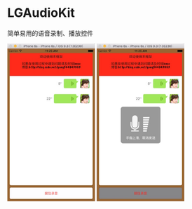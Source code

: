 # LGAudioKit
简单易用的语音录制、播放控件

<img src="https://github.com/gang544043963/MyDataSource/blob/master/C81B65C4-5EB1-4FE9-AF3E-E234132300C6.jpeg?raw=true" alt="CXLSlideList Screenshot" width="200" height="360"/>
<img src="https://github.com/gang544043963/MyDataSource/blob/master/37E9A97C-6EE5-4542-94F5-5B40326177E9.jpeg?raw=true" alt="CXLSlideList Screenshot" width="200" height="360"/>

